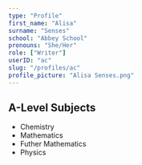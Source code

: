 ```yaml
---
type: "Profile"
first_name: "Alisa"
surname: "Senses"
school: "Abbey School"
pronouns: "She/Her"
role: ["Writer"]
userID: "ac"
slug: "/profiles/ac"
profile_picture: "Alisa Senses.png"
---
```


## A-Level Subjects
- Chemistry
- Mathematics
- Futher Mathematics
- Physics
